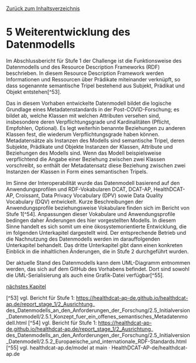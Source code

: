 [Zurück zum Inhaltsverzeichnis](https://healthdcat-ap-de.github.io/healthdcat-ap.de/report_stage_2.html)

# 5 Weiterentwicklung des Datenmodells

Im Abschlussbericht für Stufe 1 der Challenge ist die Funktionsweise des Datenmodells und des Resource Description Frameworks (RDF) beschrieben. In diesem Resource Description Framework werden Informationen und Ressourcen über Prädikate miteinander verknüpft, so dass sogenannte semantische Tripel bestehend aus Subjekt, Prädikat und Objekt entstehen[^53].

Das in diesem Vorhaben entwickelte Datenmodell bildet die logische Grundlage eines Metadatenstandards in der Post-COVID-Forschung; es bildet ab, welche Klassen mit welchen Attributen versehen sind, insbesondere deren Verpflichtungsgrade und Kardinalitäten (Pflicht, Empfohlen, Optional). Es legt weiterhin benannte Beziehungen zu anderen Klassen fest, die wiederum Verpflichtungsgrade haben können. Metadatensätze als Instanzen des Modells sind semantische Tripel, deren Subjekte, Prädikate und Objekte Instanzen der Klassen, Attribute und Beziehungen des Modells sind. Wenn das Modell beispielsweise verpflichtend die Angabe einer Beziehung zwischen zwei Klassen vorschreibt, so enthält der Metadatensatz diese Beziehung zwischen zwei Instanzen der Klassen in Form eines semantischen Tripels.

Im Sinne der Interoperabilität wurde das Datenmodell basierend auf den Anwendungsprofilen und RDF-Vokabularen DCAT, DCAT-AP, HealthDCAT-AP, Croissant, Data Privacy Vocabulary (DPV) sowie Data Quality Vocabulary (DQV) entwickelt. Kurze Beschreibungen der Anwendungsprofile beziehungsweise Vokabulare finden sich im Bericht von Stufe 1[^54]. Anpassungen dieser Vokabulare und Anwendungsprofile bedingen daher Änderungen des hier vorgestellten Modells. In diesem Sinne handelt es sich somit um eine ökosystemorientierte Entwicklung, die im folgenden Unterkapitel dargestellt wird. Der entsprechende Betrieb und die Nachnutzung des Datenmodells werden im darauffolgenden Unterkapitel behandelt. Das dritte Unterkapitel gibt dann einen konkreten Einblick in die inhaltlichen Änderungen, die in Stufe 2 durchgeführt wurden.

Der aktuelle Stand des Datenmodells kann dem UML-Diagramm entnommen werden, das sich auf dem GitHub des Vorhabens befindet. Dort sind sowohl die UML-Serialisierung als auch eine Grafik-Datei verfügbar[^55].

[nächstes Kapitel](https://healthdcat-ap-de.github.io/healthdcat-ap.de/report_stage_2/5_Weiterentwicklung_des_Datenmodells/5.1_Standardentwicklung_im_Oekosystem.html)

[^53] vgl. Bericht für Stufe 1: https://healthdcat-ap-de.github.io/healthdcat-ap.de/report_stage_1/2_Ausrichtung_ des_Datenmodells_an_den_Anforderungen_der_Forschung/2.5_Initialversion_Datenmodell/2.5.1_Konzept_fuer_ein_offenes_semantisches_Metadatenmodell.html
[^54] vgl. Bericht für Stufe 1: https://healthdcat-ap-de.github.io/healthdcat-ap.de/report_stage_1/2_Ausrichtung_ des_Datenmodells_an_den_Anforderungen_der_Forschung/2.5_Initialversion_Datenmodell/2.5.2_Europaeische_und_internationale_RDF-Standards.html
[^55] vgl. healthdcat-ap.de/model at main · HealthDCAT-AP-de/healthdcat-ap.de
